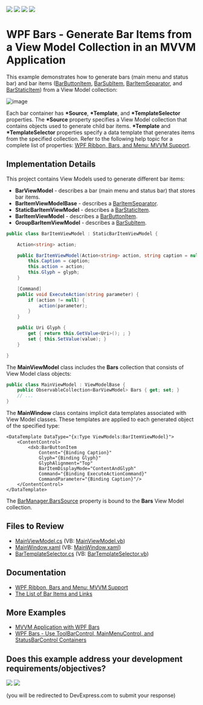 <!-- default badges list -->
![](https://img.shields.io/endpoint?url=https://codecentral.devexpress.com/api/v1/VersionRange/128640584/23.1.3%2B)
[![](https://img.shields.io/badge/Open_in_DevExpress_Support_Center-FF7200?style=flat-square&logo=DevExpress&logoColor=white)](https://supportcenter.devexpress.com/ticket/details/T246650)
[![](https://img.shields.io/badge/📖_How_to_use_DevExpress_Examples-e9f6fc?style=flat-square)](https://docs.devexpress.com/GeneralInformation/403183)
[![](https://img.shields.io/badge/💬_Leave_Feedback-feecdd?style=flat-square)](#does-this-example-address-your-development-requirementsobjectives)
<!-- default badges end -->

# WPF Bars - Generate Bar Items from a View Model Collection in an MVVM Application

This example demonstrates how to generate bars (main menu and status bar) and bar items ([BarButtonItem](https://docs.devexpress.com/WPF/DevExpress.Xpf.Bars.BarButtonItem), [BarSubItem](https://docs.devexpress.com/WPF/DevExpress.Xpf.Bars.BarSubItem), [BarItemSeparator](https://docs.devexpress.com/WPF/DevExpress.Xpf.Bars.BarItemSeparator), and [BarStaticItem](https://docs.devexpress.com/WPF/DevExpress.Xpf.Bars.BarStaticItem)) from a View Model collection:

![image](https://github.com/DevExpress-Examples/how-to-build-a-bar-ui-from-a-viewmodel-collection-in-an-mvvm-application-t246650/assets/65009440/243f8df0-0d44-40c9-b443-3ba807ee30bd)

Each bar container has **\*Source**, **\*Template**, and **\*TemplateSelector** properties. The **\*Source** property specifies a View Model collection that contains objects used to generate child bar items. **\*Template** and **\*TemplateSelector** properties specify a data template that generates items from the specified collection. Refer to the following help topic for a complete list of properties: [WPF Ribbon, Bars, and Menu: MVVM Support](https://docs.devexpress.com/WPF/10434/controls-and-libraries/ribbon-bars-and-menu/common-concepts/mvvm-support).

## Implementation Details

This project contains View Models used to generate different bar items:

* **BarViewModel** - describes a bar (main menu and status bar) that stores bar items.
* **BarItemViewModelBase** - describes a [BarItemSeparator](https://docs.devexpress.com/WPF/DevExpress.Xpf.Bars.BarItemSeparator).
* **StaticBarItemViewModel** - describes a [BarStaticItem](https://docs.devexpress.com/WPF/DevExpress.Xpf.Bars.BarStaticItem).
* **BarItemViewModel** - describes a [BarButtonItem](https://docs.devexpress.com/WPF/DevExpress.Xpf.Bars.BarButtonItem).
* **GroupBarItemViewModel** - describes a [BarSubItem](https://docs.devexpress.com/WPF/DevExpress.Xpf.Bars.BarSubItem).

```cs
public class BarItemViewModel : StaticBarItemViewModel {

    Action<string> action;

    public BarItemViewModel(Action<string> action, string caption = null, Uri glyph = null) {
        this.Caption = caption;
        this.action = action;
        this.Glyph = glyph;
    }

    [Command]
    public void ExecuteAction(string parameter) {
        if (action != null) {
            action(parameter);
        }
    }

    public Uri Glyph {
        get { return this.GetValue<Uri>(); ; }
        set { this.SetValue(value); }
    }

}
```

The **MainViewModel** class includes the **Bars** collection that consists of View Model class objects:

```cs
public class MainViewModel : ViewModelBase {
    public ObservableCollection<BarViewModel> Bars { get; set; }
    // ...
}
```

The **MainWindow** class contains implicit data templates associated with View Model classes. These templates are applied to each generated object of the specified type:

```xaml
<DataTemplate DataType="{x:Type ViewModels:BarItemViewModel}">
    <ContentControl>
        <dxb:BarButtonItem 
            Content="{Binding Caption}"
            Glyph="{Binding Glyph}"
            GlyphAlignment="Top"
            BarItemDisplayMode="ContentAndGlyph"
            Command="{Binding ExecuteActionCommand}"
            CommandParameter="{Binding Caption}"/>
    </ContentControl>
</DataTemplate>
```

The [BarManager.BarsSource](https://docs.devexpress.com/WPF/DevExpress.Xpf.Bars.BarManager.BarsSource) property is bound to the **Bars** View Model collection.

## Files to Review

* [MainViewModel.cs](./CS/DXSample/ViewModels/MainViewModel.cs) (VB: [MainViewModel.vb](./VB/DXSample/ViewModels/MainViewModel.vb))
* [MainWindow.xaml](./CS/DXSample/MainWindow.xaml) (VB: [MainWindow.xaml](./VB/DXSample/MainWindow.xaml))
* [BarTemplateSelector.cs](./CS/DXSample/Common/BarTemplateSelector.cs) (VB: [BarTemplateSelector.vb](./VB/DXSample/Common/BarTemplateSelector.vb))

## Documentation

* [WPF Ribbon, Bars and Menu: MVVM Support](https://docs.devexpress.com/WPF/10434/controls-and-libraries/ribbon-bars-and-menu/common-concepts/mvvm-support)
* [The List of Bar Items and Links](https://docs.devexpress.com/WPF/6646/controls-and-libraries/ribbon-bars-and-menu/common-concepts/the-list-of-bar-items-and-links)

## More Examples

* [MVVM Application with WPF Bars](https://github.com/DevExpress-Examples/mvvm-application-with-wpf-bars)
* [WPF Bars - Use ToolBarControl, MainMenuControl, and StatusBarControl Containers](https://github.com/DevExpress-Examples/how-to-create-bars-using-toolbarcontrol-mainmenucontrol-and-statusbarcontrol-t186664)
<!-- feedback -->
## Does this example address your development requirements/objectives?

[<img src="https://www.devexpress.com/support/examples/i/yes-button.svg"/>](https://www.devexpress.com/support/examples/survey.xml?utm_source=github&utm_campaign=wpf-bars-mvvm-generate-bars-from-view-model-collection&~~~was_helpful=yes) [<img src="https://www.devexpress.com/support/examples/i/no-button.svg"/>](https://www.devexpress.com/support/examples/survey.xml?utm_source=github&utm_campaign=wpf-bars-mvvm-generate-bars-from-view-model-collection&~~~was_helpful=no)

(you will be redirected to DevExpress.com to submit your response)
<!-- feedback end -->
